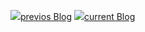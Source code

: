 <a href="https://blog.naver.com/98shcho" target="_blank"><img src="https://img.shields.io/badge/Naver-03C75A?style=flat-square&logo=Naver&logoColor=white"/>previos Blog</a>
<a href="https://blog.naver.com/98shcho" target="_blank"><img src="https://img.shields.io/badge/Github-181717?style=flat-square&logo=Github&logoColor=white"/>current Blog</a>


<!---
Cho-SangHyun/Cho-SangHyun is a ✨ special ✨ repository because its `README.md` (this file) appears on your GitHub profile.
You can click the Preview link to take a look at your changes.
--->
